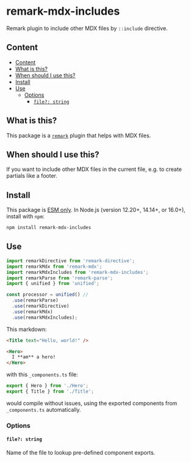 # remark-mdx-includes

Remark plugin to include other MDX files by `::include` directive.

## Content

- [Content](#content)
- [What is this?](#what-is-this)
- [When should I use this?](#when-should-i-use-this)
- [Install](#install)
- [Use](#use)
  - [Options](#options)
    - [`file?: string`](#file-string)

## What is this?

This package is a [`remark`](https://github.com/remarkjs/remark/blob/main/doc/plugins.md) plugin that helps with MDX files.

## When should I use this?

If you want to include other MDX files in the current file, e.g. to create partials like a footer.

## Install

This package is [ESM only](https://gist.github.com/sindresorhus/a39789f98801d908bbc7ff3ecc99d99c).
In Node.js (version 12.20+, 14.14+, or 16.0+), install with `npm`:

```sh
npm install remark-mdx-includes
```

## Use

```ts
import remarkDirective from 'remark-directive';
import remarkMdx from 'remark-mdx';
import remarkMdxIncludes from 'remark-mdx-includes';
import remarkParse from 'remark-parse';
import { unified } from 'unified';

const processor = unified() //
  .use(remarkParse)
  .use(remarkDirective)
  .use(remarkMdx)
  .use(remarkMdxIncludes);
```

This markdown:

```md
<Title text="Hello, world!" />

<Hero>
  I **am** a hero!
</Hero>
```

with this `_components.ts` file:

```ts
export { Hero } from './Hero';
export { Title } from './Title';
```

would compile without issues, using the exported components from `_components.ts` automatically.

### Options

#### `file?: string`

Name of the file to lookup pre-defined component exports.
